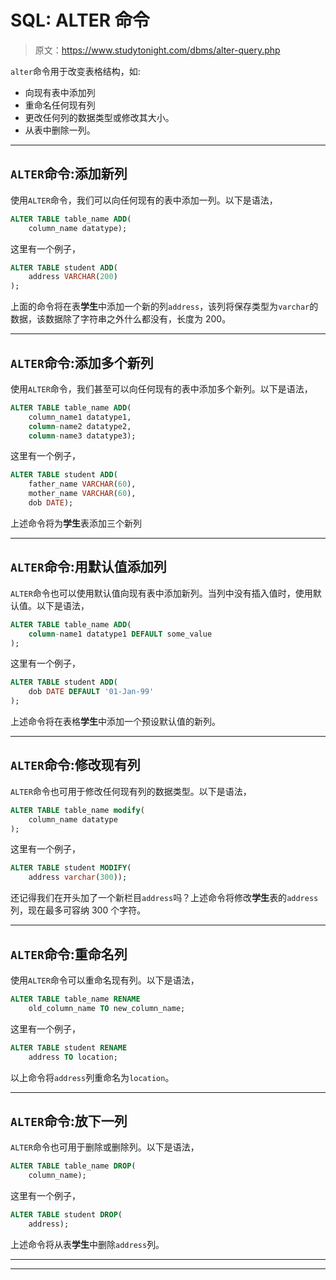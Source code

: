 # SQL: ALTER 命令

> 原文：<https://www.studytonight.com/dbms/alter-query.php>

`alter`命令用于改变表格结构，如:

*   向现有表中添加列
*   重命名任何现有列
*   更改任何列的数据类型或修改其大小。
*   从表中删除一列。

* * *

## `ALTER`命令:添加新列

使用`ALTER`命令，我们可以向任何现有的表中添加一列。以下是语法，

```sql
ALTER TABLE table_name ADD(
    column_name datatype);
```

这里有一个例子，

```sql
ALTER TABLE student ADD(
    address VARCHAR(200)
);
```

上面的命令将在表**学生**中添加一个新的列`address`，该列将保存类型为`varchar`的数据，该数据除了字符串之外什么都没有，长度为 200。

* * *

## `ALTER`命令:添加多个新列

使用`ALTER`命令，我们甚至可以向任何现有的表中添加多个新列。以下是语法，

```sql
ALTER TABLE table_name ADD(
    column_name1 datatype1, 
    column-name2 datatype2, 
    column-name3 datatype3);
```

这里有一个例子，

```sql
ALTER TABLE student ADD(
    father_name VARCHAR(60), 
    mother_name VARCHAR(60), 
    dob DATE); 
```

上述命令将为**学生**表添加三个新列

* * *

## `ALTER`命令:用默认值添加列

`ALTER`命令也可以使用默认值向现有表中添加新列。当列中没有插入值时，使用默认值。以下是语法，

```sql
ALTER TABLE table_name ADD(
    column-name1 datatype1 DEFAULT some_value
);
```

这里有一个例子，

```sql
ALTER TABLE student ADD(
    dob DATE DEFAULT '01-Jan-99'
);
```

上述命令将在表格**学生**中添加一个预设默认值的新列。

* * *

## `ALTER`命令:修改现有列

`ALTER`命令也可用于修改任何现有列的数据类型。以下是语法，

```sql
ALTER TABLE table_name modify(
    column_name datatype
);
```

这里有一个例子，

```sql
ALTER TABLE student MODIFY(
    address varchar(300)); 
```

还记得我们在开头加了一个新栏目`address`吗？上述命令将修改**学生**表的`address`列，现在最多可容纳 300 个字符。

* * *

## `ALTER`命令:重命名列

使用`ALTER`命令可以重命名现有列。以下是语法，

```sql
ALTER TABLE table_name RENAME 
    old_column_name TO new_column_name;
```

这里有一个例子，

```sql
ALTER TABLE student RENAME 
    address TO location; 
```

以上命令将`address`列重命名为`location`。

* * *

## `ALTER`命令:放下一列

`ALTER`命令也可用于删除或删除列。以下是语法，

```sql
ALTER TABLE table_name DROP(
    column_name);
```

这里有一个例子，

```sql
ALTER TABLE student DROP(
    address); 
```

上述命令将从表**学生**中删除`address`列。

* * *

* * *